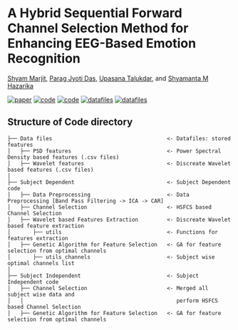 # A Hybrid Sequential Forward Channel Selection Method for Enhancing EEG-Based Emotion Recognition

[Shyam Marjit](shyammarjit.github.io), [Parag Jyoti Das](https://www.linkedin.com/in/paragjdas/), [Upasana Talukdar](https://www.iiitg.ac.in/faculty/upasana/), and [Shyamanta M Hazarika](https://www.iitg.ac.in/s.m.hazarika/)

[![paper](https://img.shields.io/badge/paper-Taylor%20%26%20Francis-green)]()
[![code](https://img.shields.io/badge/code-Sub--Dep-orange)](https://github.com/shyammarjit/HSFCS/tree/main/code/subject%20dependent)
[![code](https://img.shields.io/badge/code-Sub--Indep-orange)](https://github.com/shyammarjit/HSFCS/tree/main/code/subject%20independent)
[![datafiles](https://img.shields.io/badge/datafiles-psd-blue)](https://github.com/shyammarjit/HSFCS/tree/main/code/datafiles/psd)
[![datafiles](https://img.shields.io/badge/datafiles-wavelet-blue)](https://github.com/shyammarjit/HSFCS/tree/main/code/datafiles/wavelet)



## Structure of Code directory

```
├── Data files                                    <- Datafiles: stored features
│   ├── PSD features                              <- Power Spectral Density based features (.csv files)
│   ├── Wavelet features                          <- Discreate Wavelet based features (.csv files)
│
├── Subject Dependent                             <- Subject Dependent code
│   ├── Data Preprocessing                        <- Data Preprocessing [Band Pass Filtering -> ICA -> CAR]
│   ├── Channel Selection                         <- HSFCS based Channel Selection
│   ├── Wavelet based Features Extraction         <- Discreate Wavelet based feature extraction
│       ├── utils                                 <- Functions for features extraction
│   ├── Genetic Algorithm for Feature Selection   <- GA for feature selection from optimal channels
│       ├── utils_channels                        <- Subject wise optimal channels list
│
├── Subject Independent                           <- Subject Independent code
│   ├── Channel Selection                         <- Merged all subject wise data and
│   │                                                perform HSFCS based Channel Selection
│   ├── Genetic Algorithm for Feature Selection   <- GA for feature selection from optimal channels
```
